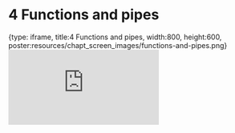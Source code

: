 # 4 Functions and pipes
 
{type: iframe, title:4 Functions and pipes, width:800, height:600, poster:resources/chapt_screen_images/functions-and-pipes.png}
![](https://hutchdatascience.org/Intro_to_R/no_toc/functions-and-pipes.html)
 

 
